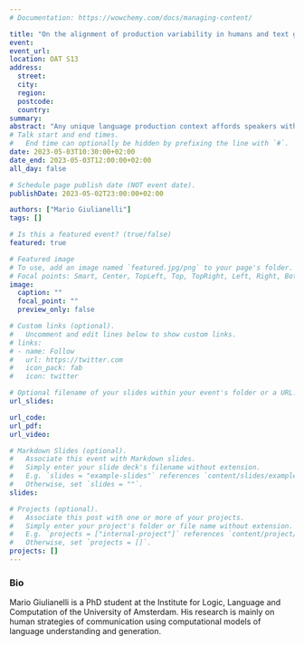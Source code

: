 ```yaml
---
# Documentation: https://wowchemy.com/docs/managing-content/

title: "On the alignment of production variability in humans and text generators"
event: 
event_url:
location: OAT S13
address: 
  street:
  city:
  region:
  postcode:
  country:
summary:
abstract: "Any unique language production context affords speakers with multiple plausible communicative intents, and any intent can be produced in multiple plausible ways—given the same story prompt, for example, different humans may tell very different stories. Using multiple-reference datasets, we characterise the extent to which human production varies lexically, syntactically, and semantically across four production (text generation) tasks. We then inspect the space of plausible alternative productions as shaped by a text generator’s predicted probability distribution and decoding algorithm. For each test input, we probe the system’s production variability and measure its alignment to the variability exhibited by humans. We analyse language models and decoding strategies and find that (i) models overestimate variability on open-ended tasks and underestimate it on more constrained tasks, and (ii) decoding algorithms have relatively little influence on a model’s alignment to human variability. Our study draws connections between variability and uncertainty in language production and suggests ways to exploit this link, and our methods, in future work."
# Talk start and end times.
#   End time can optionally be hidden by prefixing the line with `#`.
date: 2023-05-03T10:30:00+02:00
date_end: 2023-05-03T12:00:00+02:00
all_day: false

# Schedule page publish date (NOT event date).
publishDate: 2023-05-02T23:00:00+02:00

authors: ["Mario Giulianelli"]
tags: []

# Is this a featured event? (true/false)
featured: true

# Featured image
# To use, add an image named `featured.jpg/png` to your page's folder. 
# Focal points: Smart, Center, TopLeft, Top, TopRight, Left, Right, BottomLeft, Bottom, BottomRight.
image:
  caption: ""
  focal_point: ""
  preview_only: false

# Custom links (optional).
#   Uncomment and edit lines below to show custom links.
# links:
# - name: Follow
#   url: https://twitter.com
#   icon_pack: fab
#   icon: twitter

# Optional filename of your slides within your event's folder or a URL.
url_slides: 

url_code:
url_pdf: 
url_video:

# Markdown Slides (optional).
#   Associate this event with Markdown slides.
#   Simply enter your slide deck's filename without extension.
#   E.g. `slides = "example-slides"` references `content/slides/example-slides.md`.
#   Otherwise, set `slides = ""`.
slides:

# Projects (optional).
#   Associate this post with one or more of your projects.
#   Simply enter your project's folder or file name without extension.
#   E.g. `projects = ["internal-project"]` references `content/project/deep-learning/index.md`.
#   Otherwise, set `projects = []`.
projects: []
---
```


### Bio
 Mario Giulianelli is a PhD student at the Institute for Logic, Language and Computation of the University of Amsterdam. His research is mainly on human strategies of communication using computational models of language understanding and generation.